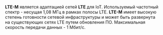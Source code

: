 **LTE-M** является адаптацией сетей **LTE** для IoT. Используемый частотный спектр - несущая 1,08 МГц в рамках полосы LTE. **LTE-M** имеет высокую степень готовности сетевой инфраструктуры и может быть развернута на существующих сетях LTE путем обновления ПО. Максимальная скорость передачи данных - 1 Мбит/c.